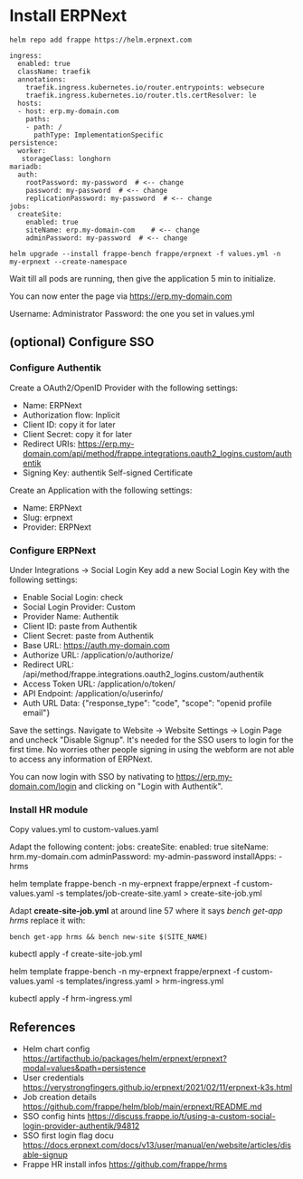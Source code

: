 # Install ERPNext

```
helm repo add frappe https://helm.erpnext.com
```


```
ingress:
  enabled: true
  className: traefik
  annotations:
    traefik.ingress.kubernetes.io/router.entrypoints: websecure
    traefik.ingress.kubernetes.io/router.tls.certResolver: le
  hosts:
  - host: erp.my-domain.com
    paths:
    - path: /
      pathType: ImplementationSpecific
persistence:
  worker:
   storageClass: longhorn
mariadb:
  auth:
    rootPassword: my-password  # <-- change
    password: my-password  # <-- change
    replicationPassword: my-password  # <-- change
jobs:
  createSite:
    enabled: true
    siteName: erp.my-domain-com    # <-- change
    adminPassword: my-password  # <-- change
```


```
helm upgrade --install frappe-bench frappe/erpnext -f values.yml -n my-erpnext --create-namespace
```
Wait till all pods are running, then give the application 5 min to initialize.

You can now enter the page via https://erp.my-domain.com

Username: Administrator
Password: the one you set in values.yml

## (optional) Configure SSO

### Configure Authentik
Create a OAuth2/OpenID Provider with the following settings:
* Name: ERPNext
* Authorization flow: Inplicit
* Client ID: copy it for later
* Client Secret: copy it for later
* Redirect URIs: https://erp.my-domain.com/api/method/frappe.integrations.oauth2_logins.custom/authentik
* Signing Key: authentik Self-signed Certificate

Create an Application with the following settings:
* Name: ERPNext
* Slug: erpnext
* Provider: ERPNext

### Configure ERPNext

Under Integrations -> Social Login Key add a new Social Login Key with the following settings:
* Enable Social Login: check
* Social Login Provider: Custom
* Provider Name: Authentik
* Client ID: paste from Authentik 
* Client Secret: paste from Authentik
* Base URL: https://auth.my-domain.com
* Authorize URL: /application/o/authorize/
* Redirect URL: /api/method/frappe.integrations.oauth2_logins.custom/authentik
* Access Token URL: /application/o/token/
* API Endpoint: /application/o/userinfo/
* Auth URL Data: {"response_type": "code", "scope": "openid profile email"}

Save the settings.
Navigate to Website -> Website Settings -> Login Page and uncheck "Disable Signup". It's needed for the SSO users to login for the first time. No worries other people signing in using the webform are not able to access any information of ERPNext.

You can now login with SSO by nativating to https://erp.my-domain.com/login and clicking on "Login with Authentik".

### Install HR module

Copy values.yml to custom-values.yaml

Adapt the following content:
jobs:
  createSite:
    enabled: true
    siteName: hrm.my-domain.com
    adminPassword: my-admin-password
    installApps:
    - hrms

helm template frappe-bench -n my-erpnext frappe/erpnext -f custom-values.yaml -s templates/job-create-site.yaml > create-site-job.yml

Adapt **create-site-job.yml** at around line 57 where it says *bench get-app hrms* replace it with:
```
bench get-app hrms && bench new-site $(SITE_NAME)
```
kubectl apply -f create-site-job.yml

helm template frappe-bench -n my-erpnext frappe/erpnext -f custom-values.yaml -s templates/ingress.yaml > hrm-ingress.yml

kubectl apply -f hrm-ingress.yml



## References
* Helm chart config https://artifacthub.io/packages/helm/erpnext/erpnext?modal=values&path=persistence
* User credentials https://verystrongfingers.github.io/erpnext/2021/02/11/erpnext-k3s.html
* Job creation details https://github.com/frappe/helm/blob/main/erpnext/README.md
* SSO config hints https://discuss.frappe.io/t/using-a-custom-social-login-provider-authentik/94812
* SSO first login flag docu https://docs.erpnext.com/docs/v13/user/manual/en/website/articles/disable-signup
* Frappe HR install infos https://github.com/frappe/hrms
